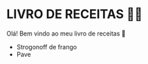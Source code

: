 # LIVRO DE RECEITAS :man_cook:

Olá! Bem vindo ao meu livro de receitas :wave:

- Strogonoff de frango
- Pave
